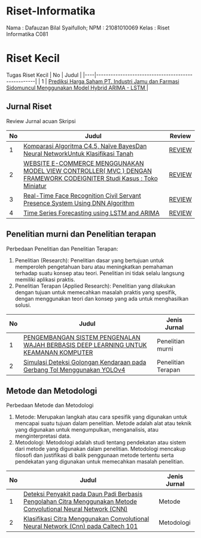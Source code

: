 # Riset-Informatika
Nama  : Dafauzan Bilal Syaifulloh;
NPM   : 21081010069
Kelas : Riset Informatika C081

# Riset Kecil
Tugas Riset Kecil
| No | Judul                                              |
|----|----------------------------------------------------|
| 1  | [Prediksi Harga Saham PT. Industri Jamu dan Farmasi Sidomuncul Menggunakan Model Hybrid ARIMA - LSTM ](https://www.canva.com/design/DAGXZtjBaOE/UhRmTJrRq7C9mzv0xsCg1w/edit?utm_content=DAGXZtjBaOE&utm_campaign=designshare&utm_medium=link2&utm_source=sharebutton)             |

## Jurnal Riset
Review Jurnal acuan Skripsi

| No | Judul                                              | Review          |
|----|----------------------------------------------------|-------------------|
| 1  | [Komparasi Algoritma C4.5, Naïve BayesDan Neural NetworkUntuk Klasifikasi Tanah](https://ejournal.bsi.ac.id/ejurnal/index.php/ji/article/view/1002/pdf)                | [REVIEW](https://docs.google.com/document/d/1ZUaCx5jq4nZahIRmKF6b5C9LCRBW3sxLBTZfEQT6gL4/edit?usp=sharing) |
| 2  | [WEBSITE E-COMMERCE MENGGUNAKAN MODEL VIEW CONTROLLER( MVC ) DENGAN FRAMEWORK CODEIGNITER Studi Kasus : Toko Miniatur](https://ojs.amikom.ac.id/index.php/dasi/article/view/225/210)  | [REVIEW](https://docs.google.com/document/d/1ztK7Wa93OUKeI0I35jT2Li0Qbq7rfaIrHP7tUMVEQPk/edit?usp=sharing)    |
| 3  | [Real-Time Face Recognition Civil Servant Presence System Using DNN Algorithm](https://jurnal.ugm.ac.id/ijccs/article/view/77026)  | [REVIEW](https://docs.google.com/document/d/1RMUS3vNSaqSSOo47JGIlKFsvivweZy8KoWAcSxycv-0/edit?usp=sharing)    |
| 4  | [Time Series Forecasting using LSTM and ARIMA](https://jurnal.ugm.ac.id/ijccs/article/view/77026)  | [REVIEW](https://thesai.org/Publications/ViewPaper?Volume=14&Issue=1&Code=IJACSA&SerialNo=33)    |

## Penelitian murni dan Penelitian terapan

Perbedaan Penelitian dan Penelitian Terapan:

1. Penelitian (Research): Penelitian dasar yang bertujuan untuk memperoleh pengetahuan baru atau meningkatkan pemahaman terhadap suatu konsep atau teori. Penelitian ini tidak selalu langsung memiliki aplikasi praktis.
2. Penelitian Terapan (Applied Research): Penelitian yang dilakukan dengan tujuan untuk memecahkan masalah praktis yang spesifik, dengan menggunakan teori dan konsep yang ada untuk menghasilkan solusi.

| No | Judul                                              | Jenis Jurnal          |
|----|----------------------------------------------------|-------------------|
| 1  | [PENGEMBANGAN SISTEM PENGENALAN WAJAH BERBASIS DEEP LEARNING UNTUK KEAMANAN KOMPUTER](https://journal.universitaspahlawan.ac.id/index.php/jrpp/article/view/26787)                | Penelitian murni |
| 2  | [Simulasi Deteksi Golongan Kendaraan pada Gerbang Tol Menggunakan YOLOv4](https://ejurnal.umri.ac.id/index.php/coscitech/article/view/3928)  | Penelitian Terapan    |

## Metode dan Metodologi

Perbedaan Metode dan Metodologi

1. Metode: Merupakan langkah atau cara spesifik yang digunakan untuk mencapai suatu tujuan dalam penelitian. Metode adalah alat atau teknik yang digunakan untuk mengumpulkan, menganalisis, atau menginterpretasi data.
2. Metodologi: Metodologi adalah studi tentang pendekatan atau sistem dari metode yang digunakan dalam penelitian. Metodologi mencakup filosofi dan justifikasi di balik penggunaan metode tertentu serta pendekatan yang digunakan untuk memecahkan masalah penelitian.

| No | Judul                                              | Jenis Jurnal          |
|----|----------------------------------------------------|-------------------|
| 1  | [Deteksi Penyakit pada Daun Padi Berbasis Pengolahan Citra Menggunakan Metode Convolutional Neural Network (CNN) ](https://pdfs.semanticscholar.org/98ef/fac749872b34e9862ecd5e3e557853d50c86.pdf)                | Metode |
| 2  | [Klasifikasi Citra Menggunakan Convolutional Neural Network (Cnn) pada Caltech 101](https://ejurnal.its.ac.id/index.php/teknik/article/viewFile/15696/2553) | Metodologi|
